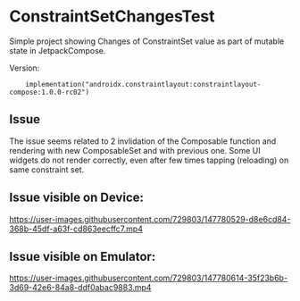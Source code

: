 # ConstraintSetChangesTest
Simple project showing Changes of ConstraintSet value as part of mutable state in JetpackCompose.

Version: 

```
    implementation("androidx.constraintlayout:constraintlayout-compose:1.0.0-rc02")
```

## Issue

The issue seems related to 2 invlidation of the Composable function and rendering with new ComposableSet and with previous one.
Some UI widgets do not render correctly, even after few times tapping (reloading) on same constraint set.


## Issue visible on Device:

https://user-images.githubusercontent.com/729803/147780529-d8e6cd84-368b-45df-a63f-cd863eecffc7.mp4


## Issue visible on Emulator:

https://user-images.githubusercontent.com/729803/147780614-35f23b6b-3d69-42e6-84a8-ddf0abac9883.mp4

